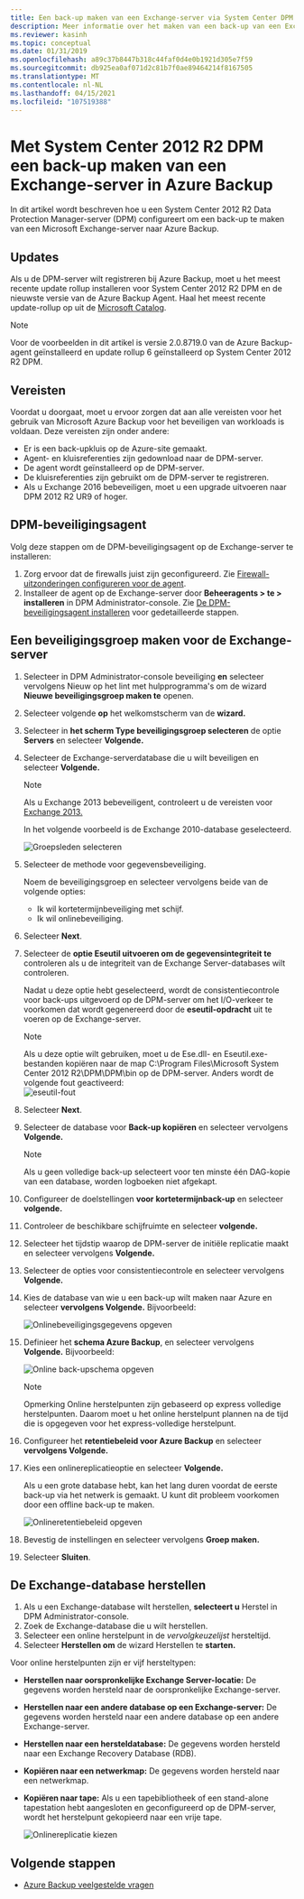 ```yaml
---
title: Een back-up maken van een Exchange-server via System Center DPM
description: Meer informatie over het maken van een back-up van een Exchange-server Azure Backup met System Center 2012 R2 DPM
ms.reviewer: kasinh
ms.topic: conceptual
ms.date: 01/31/2019
ms.openlocfilehash: a89c37b8447b318c44faf0d4e0b1921d305e7f59
ms.sourcegitcommit: db925ea0af071d2c81b7f0ae89464214f8167505
ms.translationtype: MT
ms.contentlocale: nl-NL
ms.lasthandoff: 04/15/2021
ms.locfileid: "107519388"
---
```

# <a name="back-up-an-exchange-server-to-azure-backup-with-system-center-2012-r2-dpm"></a>Met System Center 2012 R2 DPM een back-up maken van een Exchange-server in Azure Backup

In dit artikel wordt beschreven hoe u een System Center 2012 R2 Data Protection Manager-server (DPM) configureert om een back-up te maken van een Microsoft Exchange-server naar Azure Backup.  

## <a name="updates"></a>Updates

Als u de DPM-server wilt registreren bij Azure Backup, moet u het meest recente update rollup installeren voor System Center 2012 R2 DPM en de nieuwste versie van de Azure Backup Agent. Haal het meest recente update-rollup op uit de [Microsoft Catalog](https://catalog.update.microsoft.com/v7/site/Search.aspx?q=System%20Center%202012%20R2%20Data%20protection%20manager).

> [!NOTE]
> Voor de voorbeelden in dit artikel is versie 2.0.8719.0 van de Azure Backup-agent geïnstalleerd en update rollup 6 geïnstalleerd op System Center 2012 R2 DPM.
>
>

## <a name="prerequisites"></a>Vereisten

Voordat u doorgaat, moet [](backup-azure-dpm-introduction.md#prerequisites-and-limitations) u ervoor zorgen dat aan alle vereisten voor het gebruik van Microsoft Azure Backup voor het beveiligen van workloads is voldaan. Deze vereisten zijn onder andere:

* Er is een back-upkluis op de Azure-site gemaakt.
* Agent- en kluisreferenties zijn gedownload naar de DPM-server.
* De agent wordt geïnstalleerd op de DPM-server.
* De kluisreferenties zijn gebruikt om de DPM-server te registreren.
* Als u Exchange 2016 bebeveiligen, moet u een upgrade uitvoeren naar DPM 2012 R2 UR9 of hoger.

## <a name="dpm-protection-agent"></a>DPM-beveiligingsagent

Volg deze stappen om de DPM-beveiligingsagent op de Exchange-server te installeren:

1. Zorg ervoor dat de firewalls juist zijn geconfigureerd. Zie [Firewall-uitzonderingen configureren voor de agent](/system-center/dpm/configure-firewall-settings-for-dpm).
2. Installeer de agent op de Exchange-server door **Beheeragents > te > installeren** in DPM Administrator-console. Zie [De DPM-beveiligingsagent installeren](/system-center/dpm/deploy-dpm-protection-agent) voor gedetailleerde stappen.

## <a name="create-a-protection-group-for-the-exchange-server"></a>Een beveiligingsgroep maken voor de Exchange-server

1. Selecteer in DPM Administrator-console beveiliging **en** selecteer  vervolgens Nieuw op het lint met hulpprogramma's om de wizard **Nieuwe beveiligingsgroep maken te** openen.
2. Selecteer volgende **op** het welkomstscherm van de **wizard.**
3. Selecteer in **het scherm Type beveiligingsgroep selecteren** de optie **Servers** en selecteer **Volgende.**
4. Selecteer de Exchange-serverdatabase die u wilt beveiligen en selecteer **Volgende.**

   > [!NOTE]
   > Als u Exchange 2013 bebeveiligent, controleert u de vereisten voor [Exchange 2013.](/system-center/dpm/back-up-exchange)
   >
   >

    In het volgende voorbeeld is de Exchange 2010-database geselecteerd.

    ![Groepsleden selecteren](./media/backup-azure-backup-exchange-server/select-group-members.png)
5. Selecteer de methode voor gegevensbeveiliging.

    Noem de beveiligingsgroep en selecteer vervolgens beide van de volgende opties:

   * Ik wil kortetermijnbeveiliging met schijf.
   * Ik wil onlinebeveiliging.
6. Selecteer **Next**.
7. Selecteer de **optie Eseutil uitvoeren om de gegevensintegriteit te** controleren als u de integriteit van de Exchange Server-databases wilt controleren.

    Nadat u deze optie hebt geselecteerd, wordt de consistentiecontrole voor back-ups uitgevoerd op de DPM-server om het I/O-verkeer te voorkomen dat wordt gegenereerd door de **eseutil-opdracht** uit te voeren op de Exchange-server.

   > [!NOTE]
   > Als u deze optie wilt gebruiken, moet u de Ese.dll- en Eseutil.exe-bestanden kopiëren naar de map C:\Program Files\Microsoft System Center 2012 R2\DPM\DPM\bin op de DPM-server. Anders wordt de volgende fout geactiveerd:  
   > ![eseutil-fout](./media/backup-azure-backup-exchange-server/eseutil-error.png)
   >
   >
8. Selecteer **Next**.
9. Selecteer de database voor **Back-up kopiëren** en selecteer vervolgens **Volgende.**

   > [!NOTE]
   > Als u geen volledige back-up selecteert voor ten minste één DAG-kopie van een database, worden logboeken niet afgekapt.
   >
   >
10. Configureer de doelstellingen **voor kortetermijnback-up** en selecteer **volgende.**
11. Controleer de beschikbare schijfruimte en selecteer **volgende.**
12. Selecteer het tijdstip waarop de DPM-server de initiële replicatie maakt en selecteer vervolgens **Volgende.**
13. Selecteer de opties voor consistentiecontrole en selecteer vervolgens **Volgende.**
14. Kies de database van wie u een back-up wilt maken naar Azure en selecteer **vervolgens Volgende.** Bijvoorbeeld:

    ![Onlinebeveiligingsgegevens opgeven](./media/backup-azure-backup-exchange-server/specify-online-protection-data.png)
15. Definieer het **schema Azure Backup**, en selecteer vervolgens **Volgende.** Bijvoorbeeld:

    ![Online back-upschema opgeven](./media/backup-azure-backup-exchange-server/specify-online-backup-schedule.png)

    > [!NOTE]
    > Opmerking Online herstelpunten zijn gebaseerd op express volledige herstelpunten. Daarom moet u het online herstelpunt plannen na de tijd die is opgegeven voor het express-volledige herstelpunt.
    >
    >
16. Configureer het **retentiebeleid voor Azure Backup** en selecteer **vervolgens Volgende.**
17. Kies een onlinereplicatieoptie en selecteer **Volgende.**

    Als u een grote database hebt, kan het lang duren voordat de eerste back-up via het netwerk is gemaakt. U kunt dit probleem voorkomen door een offline back-up te maken.  

    ![Onlineretentiebeleid opgeven](./media/backup-azure-backup-exchange-server/specify-online-retention-policy.png)
18. Bevestig de instellingen en selecteer vervolgens **Groep maken.**
19. Selecteer **Sluiten**.

## <a name="recover-the-exchange-database"></a>De Exchange-database herstellen

1. Als u een Exchange-database wilt herstellen, **selecteert u** Herstel in DPM Administrator-console.
2. Zoek de Exchange-database die u wilt herstellen.
3. Selecteer een online herstelpunt in de *vervolgkeuzelijst* hersteltijd.
4. Selecteer **Herstellen om** de wizard Herstellen te **starten.**

Voor online herstelpunten zijn er vijf hersteltypen:

* **Herstellen naar oorspronkelijke Exchange Server-locatie:** De gegevens worden hersteld naar de oorspronkelijke Exchange-server.
* **Herstellen naar een andere database op een Exchange-server:** De gegevens worden hersteld naar een andere database op een andere Exchange-server.
* **Herstellen naar een hersteldatabase:** De gegevens worden hersteld naar een Exchange Recovery Database (RDB).
* **Kopiëren naar een netwerkmap:** De gegevens worden hersteld naar een netwerkmap.
* **Kopiëren naar tape:** Als u een tapebibliotheek of een stand-alone tapestation hebt aangesloten en geconfigureerd op de DPM-server, wordt het herstelpunt gekopieerd naar een vrije tape.

    ![Onlinereplicatie kiezen](./media/backup-azure-backup-exchange-server/choose-online-replication.png)

## <a name="next-steps"></a>Volgende stappen

* [Azure Backup veelgestelde vragen](backup-azure-backup-faq.yml)
